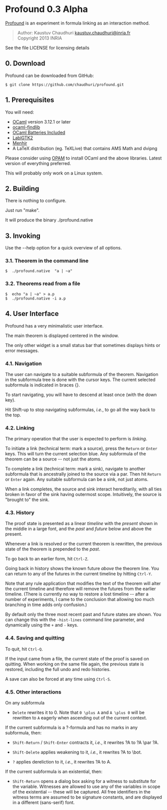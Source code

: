 # Profound 0.3 Alpha

[Profound][phome] is an experiment in formula linking as an interaction method.

> Author: Kaustuv Chaudhuri <kaustuv.chaudhuri@inria.fr>  
> Copyright 2013  INRIA  

See the file LICENSE for licensing details

## 0. Download

Profound can be downloaded from GitHub:

    $ git clone https://github.com/chaudhuri/profound.git

## 1. Prerequisites

You will need:

* [OCaml] version 3.12.1 or later
* [ocaml-findlib][findlib]
* [OCaml Batteries Included][batteries]
* [LablGTK2][lablgtk]
* [Menhir]
* A LaTeX distribution (eg. TeXLive) that contains AMS Math and dvipng

Please consider using [OPAM] to install OCaml and the above libraries.
Latest version of everything preferred.

This will probably only work on a Linux system.

## 2. Building

There is nothing to configure.

Just run "make".

It will produce the binary ./profound.native


## 3. Invoking

Use the --help option for a quick overview of all options.

### 3.1. Theorem in the command line

    $  ./profound.native  "a | ~a"

### 3.2. Theorems read from a file

    $  echo "a | ~a" > a.p
    $  ./profound.native -i a.p


## 4. User Interface

Profound has a very minimalistic user interface.

The main theorem is displayed centered in the window.

The only other widget is a small status bar that sometimes displays
hints or error messages.

### 4.1. Navigation

The user can navigate to a suitable subformula of the theorem.
Navigation in the subformula tree is done with the cursor keys. The
current selected subformula is indicated in braces {}.

To start navigating, you will have to descend at least once (with the
down key).

Hit Shift-up to stop navigating subformulas, _i.e._, to go all the way
back to the top.

### 4.2. Linking

The primary operation that the user is expected to perform is
_linking_.

To initiate a link (technical term: mark a source), press the `Return`
or `Enter` keys. This will turn the current selection blue. Any
subformula of the theorem can be a source -- not just the atoms.

To complete a link (technical term: mark a sink), navigate to another
subformula that is ancestrally joined to the source via a par. Then
hit `Return` or `Enter` again. Any suitable subformula can be a sink,
not just atoms.

When a link completes, the source and sink interact hereditarily, with
all ties broken in favor of the sink having outermost scope.
Intuitively, the source is "brought to" the sink.

### 4.3. History

The proof state is presented as a linear _timeline_ with the _present_
shown in the middle in a large font, and the _past_ and _future_ below
and above the present.

Whenever a link is resolved or the current theorem is rewritten, the
previous state of the theorem is prepended to the _past_.

To go back to an earlier form, hit `Ctrl-Z`.

Going back in history shows the known future _above_ the theorem line.
You can return to any of the futures in the current timeline by
hitting `Ctrl-Y`.

Note that any rule application that modifies the text of the theorem
will alter the current timeline and therefore will remove the futures
from the earlier timeline. (There is currently no way to restore a lost
timeline -- after a number of experiments, I came to the conclusion
that allowing too much branching in time adds only confusion.)

By default only the three most recent past and future states are
shown. You can change this with the `-hist-lines` command line
parameter, and dynamically using the `+` and `-` keys.

### 4.4. Saving and quitting

To quit, hit `Ctrl-Q`.

If the input came from a file, the current state of the proof is saved
on quitting. When working on the same file again, the previous state is
restored, including the full undo and redo histories.

A save can also be forced at any time using `Ctrl-S`.

### 4.5. Other interactions

On any subformula

- `Delete` rewrites it to 0. Note that `0 \plus A` and `A \plus 0`
  will be rewritten to `A` eagerly when ascending out of the current
  context.

If the current subformula is a ?-formula and has no marks in any subformula, then:

- `Shift-Return` / `Shift-Enter` contracts it, _i.e._, it rewrites ?A to ?A
  \par ?A.

- `Shift-Delete` applies weakening to it, _i.e._, it rewrites ?A to \bot.

- `?` applies dereliction to it, _i.e._, it rewrites ?A to A.

If the current subformula is an existential, then:

- `Shift-Return` opens a dialog box asking for a witness to substitute
  for the variable. Witnesses are allowed to use any of the variables
  in scope of the existential -- these will be captured. All free
  identifiers in the witness terms are assumed to be signature
  constants, and are displayed in a different (sans-serif) font.

[phome]: http://chaudhuri.info/software/profound/
[OCaml]: http://caml.inria.fr/ocaml
[findlib]: http://projects.camlcity.org/projects/findlib.html
[batteries]: http://batteries.forge.ocamlcore.org/
[lablgtk]: http://lablgtk.forge.ocamlcore.org/
[OPAM]: http://opam.ocamlpro.com/
[Menhir]: http://gallium.inria.fr/~fpottier/menhir/
